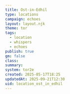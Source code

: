 ```yaml
---
title: Ost-in-Edhil
type: locations
campaign: echoes
layout: layout.njk
theme: tor
tags:
  - location
  - whispers
  - echoes
publish: true
gm: false
class:
summary:
system: tor2e
created: 2025-05-17T18:25
updatedAt: 2025-09-21T12:30
uid: location_ost_in_edhil
---
```

